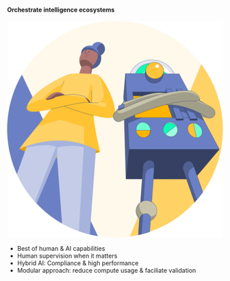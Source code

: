 #### Orchestrate intelligence ecosystems

![Orchestrate intelligence ecosystems](./orchestrate.svg)

-   Best of human & AI capabilities
-   Human supervision when it matters
-   Hybrid AI: Compliance & high performance
-   Modular approach: reduce compute usage & faciliate validation

